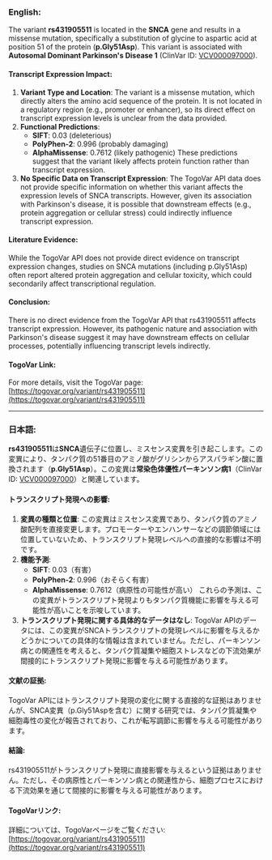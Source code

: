 ### English:
The variant **rs431905511** is located in the **SNCA** gene and results in a missense mutation, specifically a substitution of glycine to aspartic acid at position 51 of the protein (**p.Gly51Asp**). This variant is associated with **Autosomal Dominant Parkinson's Disease 1** (ClinVar ID: [VCV000097000](https://www.ncbi.nlm.nih.gov/clinvar/variation/97000)).

#### Transcript Expression Impact:
1. **Variant Type and Location**: The variant is a missense mutation, which directly alters the amino acid sequence of the protein. It is not located in a regulatory region (e.g., promoter or enhancer), so its direct effect on transcript expression levels is unclear from the data provided.
2. **Functional Predictions**:
   - **SIFT**: 0.03 (deleterious)
   - **PolyPhen-2**: 0.996 (probably damaging)
   - **AlphaMissense**: 0.7612 (likely pathogenic)
   These predictions suggest that the variant likely affects protein function rather than transcript expression.
3. **No Specific Data on Transcript Expression**: The TogoVar API data does not provide specific information on whether this variant affects the expression levels of SNCA transcripts. However, given its association with Parkinson's disease, it is possible that downstream effects (e.g., protein aggregation or cellular stress) could indirectly influence transcript expression.

#### Literature Evidence:
While the TogoVar API does not provide direct evidence on transcript expression changes, studies on SNCA mutations (including p.Gly51Asp) often report altered protein aggregation and cellular toxicity, which could secondarily affect transcriptional regulation.

#### Conclusion:
There is no direct evidence from the TogoVar API that rs431905511 affects transcript expression. However, its pathogenic nature and association with Parkinson's disease suggest it may have downstream effects on cellular processes, potentially influencing transcript levels indirectly.

#### TogoVar Link:
For more details, visit the TogoVar page: [https://togovar.org/variant/rs431905511](https://togovar.org/variant/rs431905511)

---

### 日本語:
**rs431905511**は**SNCA**遺伝子に位置し、ミスセンス変異を引き起こします。この変異により、タンパク質の51番目のアミノ酸がグリシンからアスパラギン酸に置換されます（**p.Gly51Asp**）。この変異は**常染色体優性パーキンソン病1**（ClinVar ID: [VCV000097000](https://www.ncbi.nlm.nih.gov/clinvar/variation/97000)）と関連しています。

#### トランスクリプト発現への影響:
1. **変異の種類と位置**: この変異はミスセンス変異であり、タンパク質のアミノ酸配列を直接変更します。プロモーターやエンハンサーなどの調節領域には位置していないため、トランスクリプト発現レベルへの直接的な影響は不明です。
2. **機能予測**:
   - **SIFT**: 0.03（有害）
   - **PolyPhen-2**: 0.996（おそらく有害）
   - **AlphaMissense**: 0.7612（病原性の可能性が高い）
   これらの予測は、この変異がトランスクリプト発現よりもタンパク質機能に影響を与える可能性が高いことを示唆しています。
3. **トランスクリプト発現に関する具体的なデータはなし**: TogoVar APIのデータには、この変異がSNCAトランスクリプトの発現レベルに影響を与えるかどうかについての具体的な情報は含まれていません。ただし、パーキンソン病との関連性を考えると、タンパク質凝集や細胞ストレスなどの下流効果が間接的にトランスクリプト発現に影響を与える可能性があります。

#### 文献の証拠:
TogoVar APIにはトランスクリプト発現の変化に関する直接的な証拠はありませんが、SNCA変異（p.Gly51Aspを含む）に関する研究では、タンパク質凝集や細胞毒性の変化が報告されており、これが転写調節に影響を与える可能性があります。

#### 結論:
rs431905511がトランスクリプト発現に直接影響を与えるという証拠はありません。ただし、その病原性とパーキンソン病との関連性から、細胞プロセスにおける下流効果を通じて間接的に影響を与える可能性があります。

#### TogoVarリンク:
詳細については、TogoVarページをご覧ください: [https://togovar.org/variant/rs431905511](https://togovar.org/variant/rs431905511)